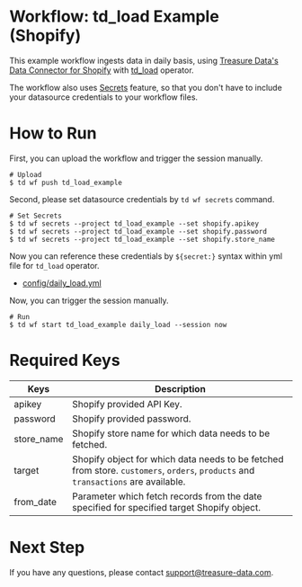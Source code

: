 # Workflow: td_load Example (Shopify)

This example workflow ingests data in daily basis, using [Treasure Data's Data Connector for Shopify](https://docs.treasuredata.com/display/public/INT/Shopify+Import+Integration) with [td_load](https://docs.digdag.io/operators.html#td-load-treasure-data-bulk-loading) operator.

The workflow also uses [Secrets](https://docs.treasuredata.com/display/public/PD/Workflows+and+Machine+Learning-secrets) feature, so that you don't have to include your datasource credentials to your workflow files.

# How to Run

First, you can upload the workflow and trigger the session manually.

    # Upload
    $ td wf push td_load_example

Second, please set datasource credentials by `td wf secrets` command.

    # Set Secrets
    $ td wf secrets --project td_load_example --set shopify.apikey
    $ td wf secrets --project td_load_example --set shopify.password
    $ td wf secrets --project td_load_example --set shopify.store_name

Now you can reference these credentials by `${secret:}` syntax within yml file for `td_load` operator.

- [config/daily_load.yml](config/daily_load.yml)

Now, you can trigger the session manually.

    # Run
    $ td wf start td_load_example daily_load --session now
    
# Required Keys

| Keys       | Description |
| ---------- | ----------- |
| apikey     | Shopify provided API Key. |
| password   | Shopify provided password. |
| store_name | Shopify store name for which data needs to be fetched. |
| target     | Shopify object for which data needs to be fetched from store. `customers`, `orders`, `products` and `transactions` are available. |
| from_date  | Parameter which fetch records from the date specified for specified target Shopify object. |


# Next Step

If you have any questions, please contact support@treasure-data.com.
